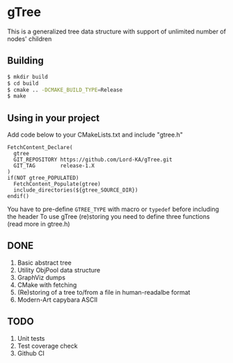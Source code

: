 # gTree
This is a generalized tree data structure with support of unlimited number of nodes' children

## Building
```bash
$ mkdir build
$ cd build
$ cmake .. -DCMAKE_BUILD_TYPE=Release
$ make
```

## Using in your project
Add code below to your CMakeLists.txt and include "gtree.h"
```
FetchContent_Declare(
  gtree
  GIT_REPOSITORY https://github.com/Lord-KA/gTree.git
  GIT_TAG        release-1.X
)
if(NOT gtree_POPULATED)
  FetchContent_Populate(gtree)
  include_directories(${gtree_SOURCE_DIR})
endif()
```
You have to pre-define `GTREE_TYPE` with macro or `typedef` before including the header
To use gTree (re)storing you need to define three functions (read more in gtree.h)

## DONE
1. Basic abstract tree
2. Utility ObjPool data structure
3. GraphViz dumps
4. CMake with fetching
5. (Re)storing of a tree to/from a file in human-readalbe format
6. Modern-Art capybara ASCII

## TODO
1. Unit tests
2. Test coverage check
3. Github CI
